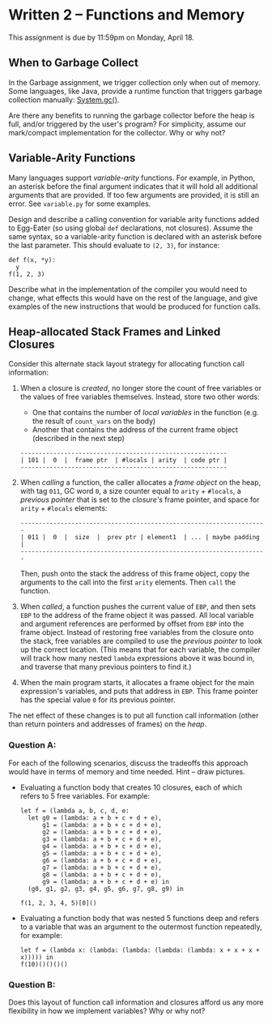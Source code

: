 # Written 2 – Functions and Memory

This assignment is due by 11:59pm on Monday, April 18.

## When to Garbage Collect

In the Garbage assignment, we trigger collection only when out of memory.  Some
languages, like Java, provide a runtime function that triggers garbage
collection manually:
[System.gc()](https://docs.oracle.com/javase/8/docs/api/java/lang/Runtime.html#gc--).

Are there any benefits to running the garbage collector before the heap is
full, and/or triggered by the user's program?  For simplicity, assume our
mark/compact implementation for the collector.  Why or why not?

## Variable-Arity Functions

Many languages support _variable-arity_ functions.  For example, in Python, an
asterisk before the final argument indicates that it will hold all additional
arguments that are provided.  If too few arguments are provided, it is still an
error.  See `variable.py` for some examples.

Design and describe a calling convention for variable arity functions added to
Egg-Eater (so using global `def` declarations, not closures).  Assume the same
syntax, so a variable-arity function is declared with an asterisk before the
last parameter.  This should evaluate to `(2, 3)`, for instance:

```
def f(x, *y):
  y
f(1, 2, 3)
```

Describe what in the implementation of the compiler you would need to change,
what effects this would have on the rest of the language, and give examples of
the new instructions that would be produced for function calls.

## Heap-allocated Stack Frames and Linked Closures

Consider this alternate stack layout strategy for allocating function call
information:

1. When a closure is _created_, no longer store the count of free variables or
the values of free variables themselves.  Instead, store two other words:

      - One that contains the number of _local variables_ in the function (e.g.
        the result of `count_vars` on the body)
      - Another that contains the address of the current frame object (described
        in the next step)

    ```
    ---------------------------------------------------------
    | 101 |  0  |  frame ptr  | #locals | arity  | code ptr |
    ---------------------------------------------------------
    ```


2.  When _calling_ a function, the caller allocates a _frame object_ on the
heap, with tag `011`, GC word `0`, a size counter equal to `arity` + `#locals`,
a _previous pointer_ that is set to the _closure's_ frame pointer, and space
for `arity` + `#locals` elements:

    ```
    --------------------------------------------------------------------
    | 011 |  0  |  size  |  prev ptr | element1  | ... | maybe padding |
    --------------------------------------------------------------------
    ```

    Then, push onto the stack the address of this frame object, copy the
    arguments to the call into the first `arity` elements.  Then `call` the
    function.


3.  When _called_, a function pushes the current value of `EBP`, and then sets
`EBP` to the address of the frame object it was passed.  All local variable and
argument references are performed by offset from `EBP` into the frame object.
Instead of restoring free variables from the closure onto the stack, free
variables are compiled to use the _previous pointer_ to look up the correct
location.  (This means that for each variable, the compiler will track how many
nested `lambda` expressions above it was bound in, and traverse that many
previous pointers to find it.)

4.  When the main program starts, it allocates a frame object for the main
expression's variables, and puts that address in `EBP`.  This frame pointer has
the special value `0` for its previous pointer.

The net effect of these changes is to put all function call information (other
than return pointers and addresses of frames) on the _heap_.


### Question A:

For each of the following scenarios, discuss the tradeoffs this approach would
have in terms of memory and time needed.  Hint – draw pictures.

- Evaluating a function body that creates 10 closures, each of which refers to
  5 free variables.  For example:

  ```
  let f = (lambda a, b, c, d, e:
    let g0 = (lambda: a + b + c + d + e),
        g1 = (lambda: a + b + c + d + e),
        g2 = (lambda: a + b + c + d + e),
        g3 = (lambda: a + b + c + d + e),
        g4 = (lambda: a + b + c + d + e),
        g5 = (lambda: a + b + c + d + e),
        g6 = (lambda: a + b + c + d + e),
        g7 = (lambda: a + b + c + d + e),
        g8 = (lambda: a + b + c + d + e),
        g9 = (lambda: a + b + c + d + e) in
    (g0, g1, g2, g3, g4, g5, g6, g7, g8, g9) in

  f(1, 2, 3, 4, 5)[0]()
  ```

- Evaluating a function body that was nested 5 functions deep and refers to a
  variable that was an argument to the outermost function repeatedly, for
  example:

  ```
  let f = (lambda x: (lambda: (lambda: (lambda: (lambda: x + x + x + x))))) in
  f(10)()()()()
  ```

### Question B:

Does this layout of function call information and closures afford us any more
flexibility in how we implement variables?  Why or why not?



